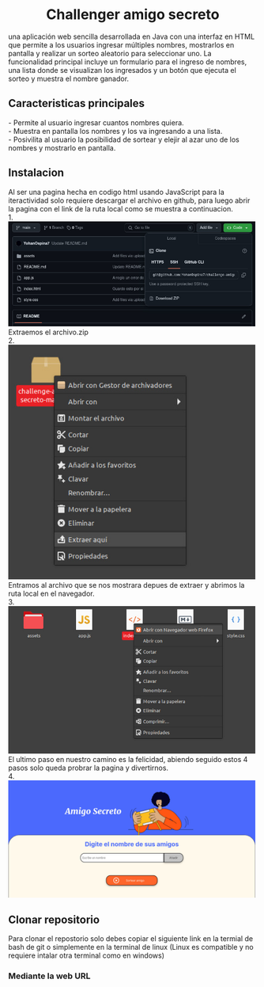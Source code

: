 <h1 align="center">
  Challenger amigo secreto
</h1>
una aplicación web sencilla desarrollada en Java con una interfaz en HTML que permite a los usuarios ingresar múltiples nombres, mostrarlos en pantalla y realizar un sorteo aleatorio para seleccionar uno. La funcionalidad principal incluye un formulario para el ingreso de nombres, una lista donde se visualizan los ingresados y un botón que ejecuta el sorteo y muestra el nombre ganador.

<h2>
  Caracteristicas principales
</h2>
- Permite al usuario ingresar cuantos nombres quiera.<br>
- Muestra en pantalla los nombres y los va ingresando a una lista.<br>
- Posivilita al usuario la posibilidad de sortear y elejir al azar uno de los nombres y mostrarlo en pantalla.

<h2>
  Instalacion
</h2>
Al ser una pagina hecha en codigo html usando JavaScript para la iteractividad solo requiere descargar el archivo en github, para luego abrir la pagina con el link de la ruta local como se muestra a continuacion.<br>
1.
<img src="assets/imagen descarga archivo zip.jpeg" alt="imagen1" width="500">
Extraemos el archivo.zip<br>
2.
<img src="assets/Extraer aqui.jpeg" alt="imagen2" width="500">
Entramos al archivo que se nos mostrara depues de extraer y abrimos la ruta local en el navegador.<br>
3.
<img src="assets/Abrimos la ruta en el navegador.jpeg" alt="imagen3" width="500">
El ultimo paso en nuestro camino es la felicidad, abiendo seguido estos 4 pasos solo queda probrar la pagina y divertirnos.<br>
4.
<img src="assets/Ser feliz.jpeg" alt="feliz" width="500">
<h2>
  Clonar repositorio
</h2>
Para clonar el repostorio solo debes copiar el siguiente link en la termial de bash de git o simplemente en la terminal de linux (Linux es compatible y no requiere intalar otra terminal como en windows)
<h3>
  Mediante la web URL
</h3>


